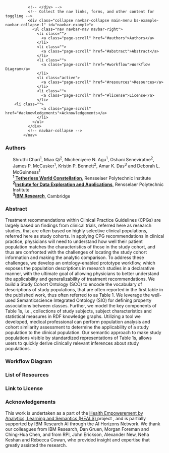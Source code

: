 <div class="wrapper">
 <nav class="navbar navbar-default">
              <!-- Brand and toggle get grouped for better mobile display -->
<!--               <div class="navbar-header">
                <button type="button" class="navbar-toggle collapsed" data-toggle="collapse" data-target=".bs-example-navbar-collapse-1" aria-expanded="false">
										<span class="sr-only">Toggle navigation</span>
										<span class="icon-bar"></span>
										<span class="icon-bar"></span>
										<span class="icon-bar"></span>
									</button> -->
                <!-- Brand -->
<!--                 <a class="navbar-brand page-scroll sticky-logo" href="index.html">
                  <h1><span>G</span>-Prov</h1>
                  <!-- Uncomment below if you prefer to use an image logo -->
                  <!-- <img src="img/logo.png" alt="" title=""> -->
								
              <!-- </div> -->
              <!-- Collect the nav links, forms, and other content for toggling -->
              <div class="collapse navbar-collapse main-menu bs-example-navbar-collapse-1" id="navbar-example">
                <ul class="nav navbar-nav navbar-right">
                  <li class="">
                    <a class="page-scroll" href="#authors">Authors</a>
                  </li>
                  <li class="">
                    <a class="page-scroll" href="#abstract">Abstract</a>
                  </li>
                  <li class="">
                    <a class="page-scroll" href="#workflow">Workflow Diagram</a>
                  </li>
                  <li class="active">
                    <a class="page-scroll" href="#resources">Resources</a>
                  </li>
                  <li class="">
                    <a class="page-scroll" href="#license">License</a>
                  </li>
		<li class="">
                    <a class="page-scroll" href="#acknowledgements">Acknowledgements</a>
                  </li>
                </ul>
              </div>
              <!-- navbar-collapse -->
            </nav>
</div>

<article class="mb-5" id="authors">
<content>
<h3>Authors</h3>
 <ul>
 Shruthi Chari<sup>1</sup>, Miao Qi<sup>2</sup>, Nkcheniyere N. Agu<sup>1</sup>, Oshani Seneviratne<sup>2</sup>, James P. McCusker<sup>1</sup>, Kristin P. Bennett<sup>2</sup>, Amar K. Das<sup>3</sup> and Deborah L. McGuinness<sup>1</sup>
  <br>
 <strong><sup>1</sup><a href="https://tw.rpi.edu/"> Tetherless World Constellation</a></strong>, Rensselaer Polytechnic Institute
 <br>
 <strong><sup>2</sup><a href="https://idea.rpi.edu/">Instiute for Data Exploration and Applications</a></strong>, Rensselaer Polytechnic Institute
 <br>
 <strong><sup>3</sup><a href="http://www.research.ibm.com/">IBM Research</a></strong>, Cambridge
 </ul>
 </content>
 
<article class="mb-5" id="abstract">
<content>
<h3>Abstract</h3>
 <p>Treatment recommendations within Clinical Practice Guidelines (CPGs) are largely based on findings from clinical trials, referred here as research studies, that are often based on highly selective clinical populations, referred here as study cohorts. In applying CPG recommendations in clinical practice, physicians will need to understand how well their patient population matches the characteristics of those in the study cohort, and thus are confronted with the challenges of locating the study cohort information and making the analytic comparison. To address these challenges, we develop an ontology-enabled prototype workflow, which exposes the population descriptions in research studies in a declarative manner, with the ultimate goal of allowing physicians to better understand the applicability and generalizability of treatment recommendations. We build a Study Cohort Ontology (SCO) to encode the vocabulary of descriptions of study populations, that are often reported in the first table in the published work, thus often referred to as Table 1. We leverage the well-used Semanticscience Integrated Ontology (SIO) for defining property associations between classes. Further, we model the key components of Table 1s, i.e., collections of study subjects, subject characteristics and statistical measures in RDF knowledge graphs. Utilizing a tool we developed, medical professional can perform population analysis and cohort similarity assessment to determine the applicability of a study population to the clinical population. Our semantic approach to make study populations visible by standardized representations of Table 1s, allows users to quickly derive clinically relevant inferences about study populations.</p>
<ul>
  
 </ul>
 </content>
 
 
<article class="mb-5" id="workflow">
<content>
<h3>Workflow Diagram</h3>
<ul>
  
 </ul>
 </content>
 
  
<article class="mb-5" id="resources">
<content>
<h3>List of Resources </h3>
<ul>
  
 </ul>
 </content>
 
 <article class="mb-5" id="license">
<content>
<h3>Link to License </h3>
<ul>
 
  </ul>
 </content>
 
 <article class="mb-5" id="acknowledgements">
<content>
 <h3>Acknowledgements</h3>
 <p>This work is undertaken as a part of the <a href="https://science.rpi.edu/biology/news/ibm-and-rensselaer-team-research-chronic-diseases-cognitive-computing"> Health Empowerement by Analytics, Learning and Semantics (HEALS) </a> project , and is  partially supported by IBM Research AI through the AI Horizons Network. We thank our colleagues from IBM Research, Dan Gruen, Morgan Foreman and Ching-Hua Chen, and from RPI, John Erickson, Alexander New, Neha Keshan and Rebecca Cowan, who provided insight and expertise that greatly assisted the research.</p>
<ul>
    
  
 </ul>
 </content>


